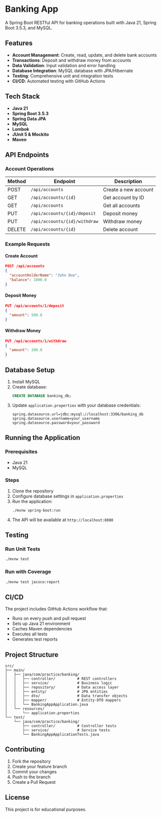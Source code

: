 # Banking App

A Spring Boot RESTful API for banking operations built with Java 21, Spring Boot 3.5.3, and MySQL.

## Features

- **Account Management**: Create, read, update, and delete bank accounts
- **Transactions**: Deposit and withdraw money from accounts
- **Data Validation**: Input validation and error handling
- **Database Integration**: MySQL database with JPA/Hibernate
- **Testing**: Comprehensive unit and integration tests
- **CI/CD**: Automated testing with GitHub Actions

## Tech Stack

- **Java 21**
- **Spring Boot 3.5.3**
- **Spring Data JPA**
- **MySQL**
- **Lombok**
- **JUnit 5 & Mockito**
- **Maven**

## API Endpoints

### Account Operations

| Method | Endpoint | Description |
|--------|----------|-------------|
| POST | `/api/accounts` | Create a new account |
| GET | `/api/accounts/{id}` | Get account by ID |
| GET | `/api/accounts` | Get all accounts |
| PUT | `/api/accounts/{id}/deposit` | Deposit money |
| PUT | `/api/accounts/{id}/withdraw` | Withdraw money |
| DELETE | `/api/accounts/{id}` | Delete account |

### Example Requests

#### Create Account
```json
POST /api/accounts
{
  "accountHolderName": "John Doe",
  "balance": 1000.0
}
```

#### Deposit Money
```json
PUT /api/accounts/1/deposit
{
  "amount": 500.0
}
```

#### Withdraw Money
```json
PUT /api/accounts/1/withdraw
{
  "amount": 200.0
}
```

## Database Setup

1. Install MySQL
2. Create database:
   ```sql
   CREATE DATABASE banking_db;
   ```
3. Update `application.properties` with your database credentials:
   ```properties
   spring.datasource.url=jdbc:mysql://localhost:3306/banking_db
   spring.datasource.username=your_username
   spring.datasource.password=your_password
   ```

## Running the Application

### Prerequisites
- Java 21
- MySQL

### Steps

1. Clone the repository
2. Configure database settings in `application.properties`
3. Run the application:
   ```bash
   ./mvnw spring-boot:run
   ```
4. The API will be available at `http://localhost:8080`

## Testing

### Run Unit Tests
```bash
./mvnw test
```

### Run with Coverage
```bash
./mvnw test jacoco:report
```

## CI/CD

The project includes GitHub Actions workflow that:
- Runs on every push and pull request
- Sets up Java 21 environment
- Caches Maven dependencies
- Executes all tests
- Generates test reports

## Project Structure

```
src/
├── main/
│   ├── java/com/practice/banking/
│   │   ├── controller/          # REST controllers
│   │   ├── service/             # Business logic
│   │   ├── repository/          # Data access layer
│   │   ├── entity/              # JPA entities
│   │   ├── dto/                 # Data transfer objects
│   │   ├── mapper/              # Entity-DTO mappers
│   │   └── BankingAppApplication.java
│   └── resources/
│       └── application.properties
└── test/
    └── java/com/practice/banking/
        ├── controller/          # Controller tests
        ├── service/             # Service tests
        └── BankingAppApplicationTests.java
```

## Contributing

1. Fork the repository
2. Create your feature branch
3. Commit your changes
4. Push to the branch
5. Create a Pull Request

## License

This project is for educational purposes.
